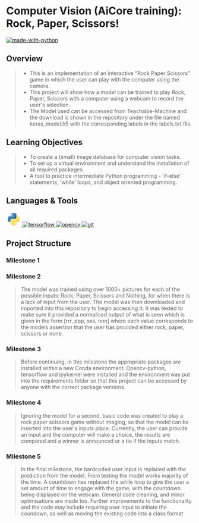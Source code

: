 # Computer Vision (AiCore training): Rock, Paper, Scissors!

[![made-with-python](https://img.shields.io/badge/Made%20with-Python-1f425f.svg)](https://www.python.org/)

## Overview 
> - This is an implementation of an interactive "Rock Paper Scissors" game in which the user can play with the computer using the camera.
> - This project will show how a model can be trained to play Rock, Paper, Scissors with a computer using a webcam to record the user's selection. 
> - The Model used can be accessed from Teachable-Machine and the download is shown in the repository under the file named keras_model.h5 with the corresponding labels in the labels.txt file.

## Learning Objectives
> - To create a (small) image database for computer vision tasks.
> - To set up a virtual environment and understand the installation of all required packages.
> - A tool to practice intermediate Python programming - 'if-else' statements, 'while' loops, and object oriented programming.

## Languages & Tools
<p align="left"> <a href="https://www.python.org" target="_blank" rel="noreferrer"> <img src="https://raw.githubusercontent.com/devicons/devicon/master/icons/python/python-original.svg" alt="python" width="40" height="40"/> </a> <a href="https://www.tensorflow.org" target="_blank" rel="noreferrer"> <img src="https://www.vectorlogo.zone/logos/tensorflow/tensorflow-icon.svg" alt="tensorflow" width="40" height="40"/> </a> <a href="https://opencv.org/" target="_blank" rel="noreferrer"> <img src="https://www.vectorlogo.zone/logos/opencv/opencv-icon.svg" alt="opencv" width="40" height="40"/> </a> <a href="https://git-scm.com/" target="_blank" rel="noreferrer"> <img src="https://www.vectorlogo.zone/logos/git-scm/git-scm-icon.svg" alt="git" width="40" height="40"/> </a> </p>

## Project Structure

### Milestone 1

### Milestone 2
> The model was trained using over 1000+ pictures for each of the possible inputs: Rock, Paper, Scissors and Nothing, for when there is a lack of input from the user. The model was then downloaded and imported into this repository to begin accessing it. It was tested to make sure it provided a normalised output of what is seen which is given in the form [rrr, ppp, sss, nnn] where each value corresponds to the models assertion that the user has provided either rock, paper, scissors or none. 

### Milestone 3
> Before continuing, in this milestone the appropriate packages are installed within a new Conda environment. Opencv-python, tensorflow and ipykernel were installed and the environment was put into the requirements folder so that this project can be accessed by anyone with the correct package versions.

### Milestone 4
> Ignoring the model for a second, basic code was created to play a rock paper scissors game without imaging, so that the model can be inserted into the user's inputs place. Currently, the user can provide an input and the computer will make a choice, the results are compared and a winner is announced or a tie if the inputs match.
> 

### Milestone 5
> In the final milestone, the hardcoded user input is replaced with the prediction from the model. From testing the model works majority of the time. A countdown has replaced the while loop to give the user a set amount of time to engage with the game, with the countdown being displayed on the webcam. General code cleaning, and minor optimisations are made too. 
> Further improvements to the functionality and the code may include requiring user input to initiate the coundown, as well as moving the existing code into a class format